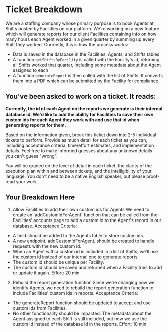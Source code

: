 # Ticket Breakdown
We are a staffing company whose primary purpose is to book Agents at Shifts posted by Facilities on our platform. We're working on a new feature which will generate reports for our client Facilities containing info on how many hours each Agent worked in a given quarter by summing up every Shift they worked. Currently, this is how the process works:

- Data is saved in the database in the Facilities, Agents, and Shifts tables
- A function `getShiftsByFacility` is called with the Facility's id, returning all Shifts worked that quarter, including some metadata about the Agent assigned to each
- A function `generateReport` is then called with the list of Shifts. It converts them into a PDF which can be submitted by the Facility for compliance.

## You've been asked to work on a ticket. It reads:

**Currently, the id of each Agent on the reports we generate is their internal database id. We'd like to add the ability for Facilities to save their own custom ids for each Agent they work with and use that id when generating reports for them.**


Based on the information given, break this ticket down into 2-5 individual tickets to perform. Provide as much detail for each ticket as you can, including acceptance criteria, time/effort estimates, and implementation details. Feel free to make informed guesses about any unknown details - you can't guess "wrong".


You will be graded on the level of detail in each ticket, the clarity of the execution plan within and between tickets, and the intelligibility of your language. You don't need to be a native English speaker, but please proof-read your work.

## Your Breakdown Here

1. Allow Facilities to add their own custom ids for Agents
We need to create an 'addCustomIdForAgent' function that can be called from the Facilities' accounts page to add a custom id to the Agent's record in our database. 
Acceptance Criteria:
- A field should be added to the Agents table to store custom ids.
- A new endpoint, addCustomIdForAgent, should be created to handle requests with the new custom id.
- When an Agent with a custom id is included in a list of Shifts, we'll use the custom id instead of our internal one to generate reports.
- The custom id should be unique per Facility.
- The custom id should be saved and returned when a Facility tries to add or update it again.
Effort: 20 min

2. Rebuild the report generation function
Since we're changing how we identify Agents, we need to rebuild the report generation function to include Facilities' custom ids in reports. 
Acceptance Criteria:
- The generateReport function should be updated to accept and use custom ids from Facilities.
- No other functionality should be impacted. The metadata about the Agent assigned to each Shift is still included, but now we use the custom id instead of the database id in the reports.
Effort: 10 min